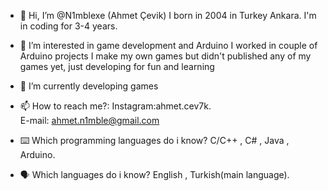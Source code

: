 - 👋 Hi, I’m @N1mblexe (Ahmet Çevik)
     I born in 2004 in Turkey Ankara. I'm in coding for 3-4 years.

- 👀 I’m interested in game development and Arduino
     I worked in couple of Arduino projects 
     I make my own games but didn't published any of my games yet, 
     just developing for fun and learning

- 🌱 I’m currently developing games

- 📫 How to reach me?:
     Instagram:ahmet.cev7k.   
     E-mail: ahmet.n1mble@gmail.com

- ⌨️ Which programming languages do i know?
     C/C++ , C# , Java , Arduino.

- 🗣️ Which languages do i know?
     English , Turkish(main language).
